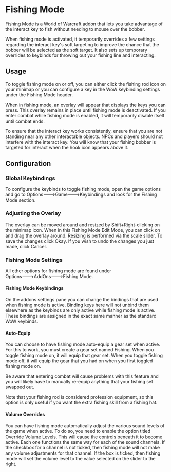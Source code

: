 # Fishing Mode

Fishing Mode is a World of Warcraft addon that lets you take advantage of the interact key to fish without needing to mouse over the bobber.

When fishing mode is activated, it temporarily overrides a few settings regarding the interact key's soft targeting to improve the chance that the bobber will be selected as the soft target. It also sets up temporary overrides to keybinds for throwing out your fishing line and interacting.

## Usage

To toggle fishing mode on or off, you can either click the fishing rod icon on your minimap or you can configure a key in the WoW keybinding settings under the Fishing Mode header.

When in fishing mode, an overlay will appear that displays the keys you can press. This overlay remains in place until fishing mode is deactivated. If you enter combat while fishing mode is enabled, it will temporarily disable itself until combat ends.

To ensure that the interact key works consistently, ensure that you are not standing near any other interactable objects. NPCs and players should not interfere with the interact key. You will know that your fishing bobber is targeted for interact when the hook icon appears above it.

## Configuration

### Global Keybindings

To configure the keybinds to toggle fishing mode, open the game options and go to Options🡒Game🡒Keybindings and look for the Fishing Mode section.

### Adjusting the Overlay

The overlay can be moved around and resized by Shift+Right-clicking on the minimap icon. When in this Fishing Mode Edit Mode, you can click on and drag the overlay around. Resizing is performed via the scale slider. To save the changes click Okay. If you wish to undo the changes you just made, click Cancel.

### Fishing Mode Settings

All other options for fishing mode are found under Options🡒AddOns🡒Fishing Mode.

#### Fishing Mode Keybindings

On the addons settings pane you can change the bindings that are used when fishing mode is active. Binding keys here will not unbind them elsewhere as the keybinds are only active while fishing mode is active. These bindings are assigned in the exact same manner as the standard WoW keybinds.

#### Auto-Equip

You can choose to have fishing mode auto-equip a gear set when active. For this to work, you must create a gear set named Fishing. When you toggle fishing mode on, it will equip that gear set. When you toggle fishing mode off, it will equip the gear that you had on when you first toggled fishing mode on.

Be aware that entering combat will cause problems with this feature and you will likely have to manually re-equip anything that your fishing set swapped out.

Note that your fishing rod is considered profession equipment, so this option is only useful if you want the extra fishing skill from a fishing hat.

#### Volume Overrides

You can have fishing mode automatically adjust the various sound levels of the game when active. To do so, you need to enable the option titled Override Volume Levels. This will cause the controls beneath it to become active. Each one functions the same way for each of the sound channels. If the checkbox for a channel is not ticked, then fishing mode will not make any volume adjustments for that channel. If the box is ticked, then fishing mode will set the volume level to the value selected on the slider to the right. 